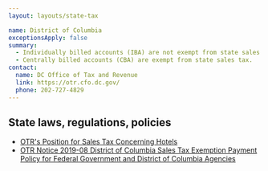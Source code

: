 ```yaml
---
layout: layouts/state-tax

name: District of Columbia
exceptionsApply: false
summary:
  - Individually billed accounts (IBA) are not exempt from state sales tax.
  - Centrally billed accounts (CBA) are exempt from state sales tax.
contact:
  name: DC Office of Tax and Revenue
  link: https://otr.cfo.dc.gov/
  phone: 202-727-4829
---
```


## State laws, regulations, policies

* [OTR's Position for Sales Tax Concerning Hotels](https://otr.cfo.dc.gov/sites/default/files/dc/sites/otr/publication/attachments/tax_guide_hotels.pdf)
* [OTR Notice 2019-08 District of Columbia Sales Tax Exemption Payment Policy for Federal Government and District of Columbia Agencies](https://otr.cfo.dc.gov/sites/default/files/dc/sites/otr/publication/attachments/GSA_Notice.pdf)
